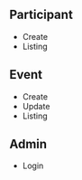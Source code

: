 ## Participant
  - Create
  - Listing

## Event
  - Create
  - Update
  - Listing

## Admin
  - Login
